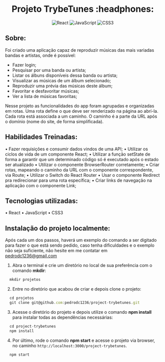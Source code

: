 <h1 align="center">Projeto TrybeTunes :headphones:</h1>

 <div align="center">
 
 ![React](https://img.shields.io/badge/react-%2320232a.svg?style=for-the-badge&logo=react&logoColor=%2361DAFB)
 ![JavaScript](https://img.shields.io/badge/javascript-%23323330.svg?style=for-the-badge&logo=javascript&logoColor=%23F7DF1E)
 ![CSS3](https://img.shields.io/badge/css3-%231572B6.svg?style=for-the-badge&logo=css3&logoColor=white)
 
</div>

<h2 align="left"> Sobre: </h2>

Foi criado uma aplicação capaz de reproduzir músicas das mais variadas bandas e artistas, onde é possível:
- Fazer login;
- Pesquisar por uma banda ou artista;
- Listar os álbuns disponíveis dessa banda ou artista;
- Visualizar as músicas de um álbum selecionado;
- Reproduzir uma prévia das músicas deste álbum;
- Favoritar e desfavoritar músicas;
- Ver a lista de músicas favoritas;

Nesse projeto as funcionalidades do app foram agrupadas e organizadas em rotas. Uma rota define o que deve ser renderizado na página ao abrí-la. Cada rota está associada a um caminho. O caminho é a parte da URL após o domínio (nome do site, de forma simplificada). 

## Habilidades Treinadas: 

• Fazer requisições e consumir dados vindos de uma API;
• Utilizar os ciclos de vida de um componente React;
• Utilizar a função setState de forma a garantir que um determinado código só é executado após o estado ser atualizado
• Utilizar o componente BrowserRouter corretamente;
• Criar rotas, mapeando o caminho da URL com o componente correspondente, via Route;
• Utilizar o Switch do React Router
• Usar o componente Redirect pra redirecionar para uma rota específica;
• Criar links de navegação na aplicação com o componente Link;

## Tecnologias utilizadas:
• React
• JavaScript
• CSS3

## Instalação do projeto localmente:
 
Após cada um dos passos, haverá um exemplo do comando a ser digitado para fazer o que está sendo pedido, caso tenha dificuldades e o exemplo não seja suficiente, não hesite em me contatar em pedrodc1236@gmail.com

1. Abra o terminal e crie um diretório no local de sua preferência com o comando **mkdir**:
```javascript
  mkdir projetos
```

2. Entre no diretório que acabou de criar e depois clone o projeto:
```javascript
  cd projetos
  git clone git@github.com:pedrodc1236/project-trybetunes.git
```

3. Acesse o diretório do projeto e depois utilize o comando **npm install** para instalar todas as dependências necessárias:
```javascript
  cd project-trybetunes
  npm install
```

4. Por último, rode o comando **npm start** e acesse o projeto via browser, no caminho `http://localhost:3000/project-trybetunes`.

```javascript
  npm start
```

